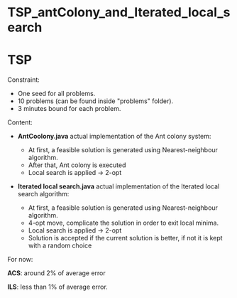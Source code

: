 # TSP_antColony_and_Iterated_local_search

# TSP 

Constraint:

- One seed for all problems. 
- 10 problems (can be found inside "problems" folder).
- 3 minutes bound for each problem.



Content:

- **AntCoolony.java** actual implementation of the Ant colony system:
  - At first, a feasible solution is generated using Nearest-neighbour algorithm. 
  - After that, Ant colony is executed 
  - Local search is applied -> 2-opt

- **Iterated local search.java** actual implementation of the Iterated local search algorithm:
  - At first, a feasible solution is generated using Nearest-neighbour algorithm.
  - 4-opt move, complicate the solution in order to exit local minima. 
  - Local search is applied -> 2-opt
  - Solution is accepted if the current solution is better, if not it is kept with a random choice



For now:

**ACS**: around 2% of average error

**ILS**: less than 1% of average error.

